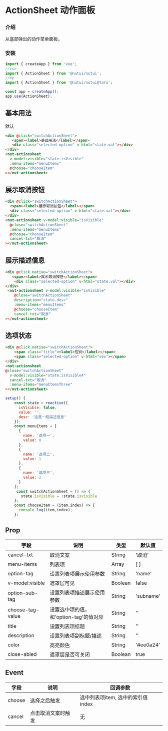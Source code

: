 # ActionSheet 动作面板


### 介绍
从底部弹出的动作菜单面板。

### 安装

``` javascript
import { createApp } from 'vue';
//vue
import { ActionSheet } from '@nutui/nutui';
//mp
import { ActionSheet } from '@nutui/nutui@taro';

const app = createApp();
app.use(ActionSheet);
```

## 基本用法

默认
``` html
<div @click="switchActionSheet">
   <span><label>基础用法</label></span>
   <div class="selected-option" v-html="state.val"></div>
</div>
<nut-actionsheet
  v-model:visible="state.isVisible"
  :menu-items="menuItems"
  @choose="chooseItem"
></nut-actionsheet>
```

## 展示取消按钮
```html
<div @click="switchActionSheet">
  <span><label>展示取消按钮</label></span>
  <div class="selected-option" v-html="state.val"></div>
</div>
<nut-actionsheet v-model:visible="isVisible" 
  @close="switchActionSheet"
  :menu-items="menuItems"
  @choose="chooseItem"
  cancel-txt="取消"
></nut-actionsheet>
```
## 展示描述信息
```html
<div @click.native="switchActionSheet">
   <span><label>展示取消按钮</label></span>
    <div class="selected-option" v-html="state.val"></div>
</div>
 <nut-actionsheet v-model:visible="isVisible" 
    @close="switchActionSheet"
    description="state.desc"
    :menu-items="menuItems"
    @choose="chooseItem"
    cancel-txt="取消"
></nut-actionsheet>
```

## 选项状态
```html
<div @click.native="switchActionSheet">
    <span class="title"><label>性别</label></span>
    <span class="selected-option" v-html="sex"></span>
</div>
<nut-actionsheet
@close="switchActionSheet"
  v-model:visible="state.isVisible4"
  cancel-txt="取消"
  :menu-items="menuItemsThree"
></nut-actionsheet>
```

```javascript
setup() {
    const state = reactive({
      isVisible: false,
      value: '',
      desc: '这是一段描述信息'
    });
    const menuItems = [
      {
        name: '选项一',
        value: 0
      },
      {
        name: '选项二',
        value: 1
      },
      {
        name: '选项三',
        value: 2
      }
    ];
     const switchActionSheet = () => {
       state.isVisible = !state.isVisible
    };
    const chooseItem = (item,index) => {
      console.log(item,index);
    };

```

## Prop

| 字段             | 说明                                   | 类型    | 默认值    |
|------------------|----------------------------------------|---------|-----------|
| cancel-txt       | 取消文案                               | String  | '取消'    |
| menu-items       | 列表项                                 | Array   | [ ]       |
| option-tag       | 设置列表项展示使用参数                 | String  | 'name'    |
| v-model:visible       | 遮罩层可见                             | Boolean | false     |
| option-sub-tag   | 设置列表项描述展示使用参数             | String  | 'subname' |
| choose-tag-value | 设置选中项的值，和'option-tag'的值对应 | String  | ''        |
| title            | 设置列表项标题                         | String  | ''        |
| description      | 设置列表项副标题/描述                  | String  | ''        |
| color            | 高亮颜色                               | String  | '#ee0a24' |
| close-abled      | 遮罩层是否可关闭                       | Boolean | true      |


## Event

| 字段   | 说明               | 回调参数                          |
|--------|--------------------|-----------------------------------|
| choose | 选择之后触发       | 选中列表项item, 选中的索引值index |
| cancel | 点击取消文案时触发 | 无                                |